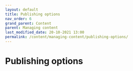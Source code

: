 ```yaml
---
layout: default
title: Publishing options
nav_order: 6
grand_parent: Content
parent: Managing content
last_modified_date: 20-10-2021 13:00
permalink: /content/managing-content/publishing-options/
---
```


# Publishing options
